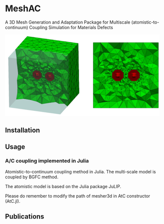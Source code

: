 <!--
 * @Author: Kejie Fu
 * @Date: 2023-03-11 23:20:09
 * @LastEditTime: 2023-04-03 16:51:45
 * @LastEditors: Kejie Fu
 * @Description: 
 * @FilePath: /MeshAC/README.md
-->
# MeshAC

A 3D Mesh Generation and Adaptation Package for Multiscale (atomistic-to-continuum) Coupling Simulation for Materials Defects

![two voids](./data/two_voids.jpg)

## Installation

## Usage

### A/C coupling implemented in Julia

Atomistic-to-continuum coupling method in Julia. The multi-scale model is coupled by BGFC method.

The atomistic model is based on the Julia package JuLIP.

Please do remember to modify the path of mesher3d in AtC constructor (AtC.jl).

## Publications
